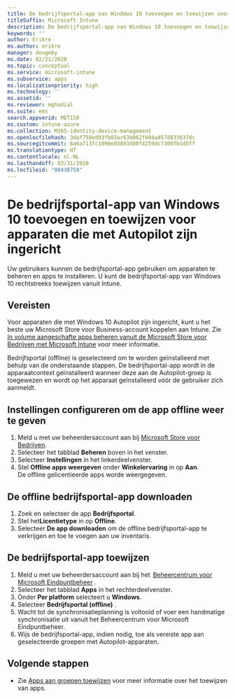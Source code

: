 ```yaml
---
title: De bedrijfsportal-app van Windows 10 toevoegen en toewijzen voor apparaten die met Autopilot zijn ingericht
titleSuffix: Microsoft Intune
description: De bedrijfsportal-app van Windows 10 toevoegen en toewijzen aan Intune voor apparaten die met Autopilot zijn ingericht.
keywords: ''
author: Erikre
ms.author: erikre
manager: dougeby
ms.date: 02/21/2020
ms.topic: conceptual
ms.service: microsoft-intune
ms.subservice: apps
ms.localizationpriority: high
ms.technology: ''
ms.assetid: ''
ms.reviewer: mghadial
ms.suite: ems
search.appverid: MET150
ms.custom: intune-azure
ms.collection: M365-identity-device-management
ms.openlocfilehash: 3daf758ed93fb03ac63b062f604a457d033637dc
ms.sourcegitcommit: 6a6a713fc1090e03893d80f4259dc7300fb1d5ff
ms.translationtype: HT
ms.contentlocale: nl-NL
ms.lasthandoff: 03/31/2020
ms.locfileid: "80438758"
---
```

# <a name="add-and-assign-the-windows-10-company-portal-app-for-autopilot-provisioned-devices"></a>De bedrijfsportal-app van Windows 10 toevoegen en toewijzen voor apparaten die met Autopilot zijn ingericht

Uw gebruikers kunnen de bedrijfsportal-app gebruiken om apparaten te beheren en apps te installeren. U kunt de bedrijfsportal-app van Windows 10 rechtstreeks toewijzen vanuit Intune. 

## <a name="prerequisites"></a>Vereisten

Voor apparaten die met Windows 10 Autopilot zijn ingericht, kunt u het beste uw Microsoft Store voor Business-account koppelen aan Intune. Zie [In volume aangeschafte apps beheren vanuit de Microsoft Store voor Bedrijven met Microsoft Intune](windows-store-for-business.md) voor meer informatie.

Bedrijfsportal (offline) is geselecteerd om te worden geïnstalleerd met behulp van de onderstaande stappen. De bedrijfsportal-app wordt in de apparaatcontext geïnstalleerd wanneer deze aan de Autopilot-groep is toegewezen en wordt op het apparaat geïnstalleerd vóór de gebruiker zich aanmeldt. 

## <a name="configure-settings-to-show-offline-app"></a>Instellingen configureren om de app offline weer te geven

1. Meld u met uw beheerdersaccount aan bij [Microsoft Store voor Bedrijven](https://www.microsoft.com/business-store).
2. Selecteer het tabblad **Beheren** boven in het venster.
3. Selecteer **Instellingen** in het linkerdeelvenster.
4. Stel **Offline apps weergeven** onder **Winkelervaring** in op **Aan**.  
    De offline gelicentieerde apps worde weergegeven.

## <a name="get-the-offline-company-portal-app"></a>De offline bedrijfsportal-app downloaden

1. Zoek en selecteer de app **Bedrijfsportal**.
2. Stel het**Licentietype** in op **Offline**.
3. Selecteer **De app downloaden** om de offline bedrijfsportal-app te verkrijgen en toe te voegen aan uw inventaris.

## <a name="assign-the-company-portal-app"></a>De bedrijfsportal-app toewijzen

1. Meld u met uw beheerdersaccount aan bij het  [Beheercentrum voor Microsoft Eindpuntbeheer](https://go.microsoft.com/fwlink/?linkid=2109431) . 
2. Selecteer het tabblad **Apps** in het rechterdeelvenster.
3. Onder **Per platform** selecteert u **Windows**.
4. Selecteer **Bedrijfsportal (offline)** .
5. Wacht tot de synchronisatieplanning is voltooid of voer een handmatige synchronisatie uit vanuit het Beheercentrum voor Microsoft Eindpuntbeheer.
6. Wijs de bedrijfsportal-app, indien nodig, toe als vereiste app aan geselecteerde groepen met Autopilot-apparaten.

## <a name="next-steps"></a>Volgende stappen

- Zie [Apps aan groepen toewijzen](apps-deploy.md) voor meer informatie over het toewijzen van apps.

